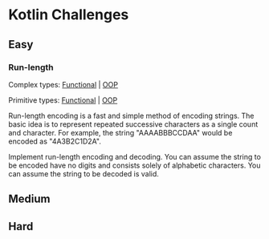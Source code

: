 # Kotlin Challenges

## Easy
### Run-length
Complex types: [Functional](complex/easy/functional/RunLenght.kt) | [OOP](complex/easy/OOP/RunLenght.kt)

Primitive types: [Functional](primitive/easy/functional/PrimitiveRunLenght.kt) | [OOP](primitive/easy/OOP/PrimitiveRunLenght.kt)

Run-length encoding is a fast and simple method of encoding strings.
The basic idea is to represent repeated successive characters as a single count and character.
For example, the string "AAAABBBCCDAA" would be encoded as "4A3B2C1D2A".

Implement run-length encoding and decoding.
You can assume the string to be encoded have no digits and consists solely of alphabetic characters.
You can assume the string to be decoded is valid.

## Medium

## Hard
